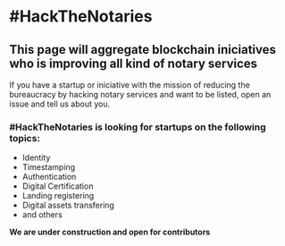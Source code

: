 # #HackTheNotaries

## This page will aggregate blockchain iniciatives who is improving all kind of notary services

If you have a startup or iniciative with the mission of reducing the bureaucracy by hacking notary services and want to be listed, open an issue and tell us about you.

### #HackTheNotaries is looking for startups on the following topics:
- Identity
- Timestamping
- Authentication
- Digital Certification
- Landing registering
- Digital assets transfering
- and others

**We are under construction and open for contributors**

